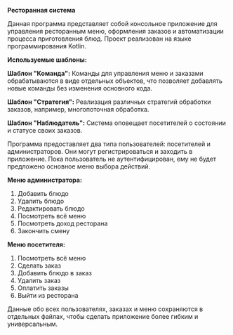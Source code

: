 **Ресторанная система**

Данная программа представляет собой консольное приложение для управления ресторанным меню, оформления заказов и автоматизации процесса приготовления блюд. Проект реализован на языке программирования Kotlin.

**Используемые шаблоны:**

**Шаблон "Команда":** 
Команды для управления меню и заказами обрабатываются в виде отдельных объектов, что позволяет добавлять новые команды без изменения основного кода.

**Шаблон "Стратегия":** 
Реализация различных стратегий обработки заказов, например, многопоточная обработка.

**Шаблон "Наблюдатель":** 
Система оповещает посетителей о состоянии и статусе своих заказов.

Программа предоставляет два типа пользователей: посетителей и администраторов. Они могут регистрироваться и заходить в приложение. Пока пользователь не аутентифицирован, ему не будет предложено основное меню выбора действий. 

**Меню администратора:**
1. Добавить блюдо
2. Удалить блюдо
3. Редактировать блюдо
4. Посмотреть всё меню
5. Посмотреть доход ресторана
6. Закончить смену

**Меню посетителя:**
1. Посмотреть всё меню
2. Сделать заказ
3. Добавить блюдо в заказ
4. Удалить заказ
5. Оплатить заказы
6. Выйти из ресторана

Данные обо всех пользователях, заказах и меню сохраняются в отдельных файлах, чтобы сделать приложение более гибким и универсальным.
